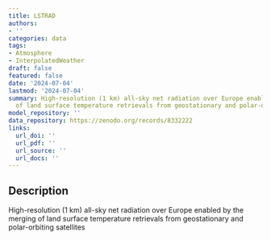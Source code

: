 ```yaml
---
title: LSTRAD
authors:
- ''
categories: data
tags:
- Atmosphere
- InterpolatedWeather
draft: false
featured: false
date: '2024-07-04'
lastmod: '2024-07-04'
summary: High-resolution (1 km) all-sky net radiation over Europe enabled by the merging
  of land surface temperature retrievals from geostationary and polar-orbiting satellites
model_repository: ''
data_repository: https://zenodo.org/records/8332222
links:
  url_doi: ''
  url_pdf: ''
  url_source: ''
  url_docs: ''
---
```


## Description

High-resolution (1 km) all-sky net radiation over Europe enabled by the merging of land surface temperature retrievals from geostationary and polar-orbiting satellites

